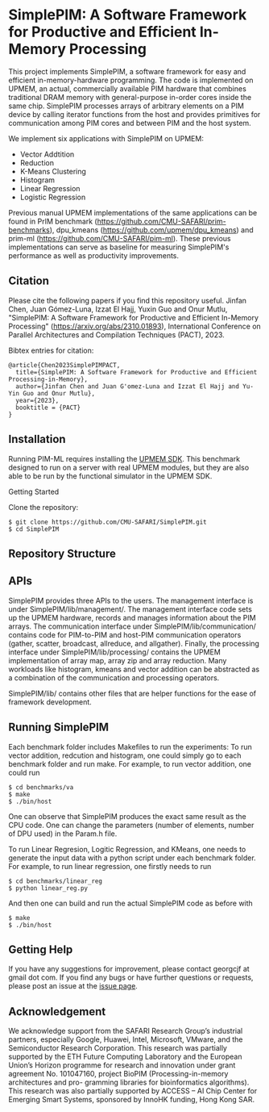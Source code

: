 # SimplePIM: A Software Framework for Productive and Efficient In-Memory Processing
This project implements SimplePIM, a software framework for easy and efficient in-memory-hardware programming. The code is implemented on UPMEM, an actual, commercially available PIM hardware that combines traditional DRAM memory with general-purpose in-order cores inside the same chip. SimplePIM processes arrays of arbitrary elements on a PIM device by calling iterator functions from the host and provides primitives for communication among PIM cores and between PIM and the host system. 

We implement six applications with SimplePIM on UPMEM: 
- Vector Addtition
- Reduction
- K-Means Clustering
- Histogram
- Linear Regression
- Logistic Regression

Previous manual UPMEM implementations of the same applications can be found in PrIM benchmark (https://github.com/CMU-SAFARI/prim-benchmarks), dpu_kmeans (https://github.com/upmem/dpu_kmeans) and prim-ml (https://github.com/CMU-SAFARI/pim-ml). These previous implementations can serve as baseline for measuring SimplePIM's performance as well as productivity improvements.

## Citation
Please cite the following papers if you find this repository useful.
Jinfan Chen, Juan Gómez-Luna, Izzat El Hajj, Yuxin Guo and Onur Mutlu, "SimplePIM: A Software Framework for Productive and Efficient In-Memory Processing" (https://arxiv.org/abs/2310.01893), International Conference on Parallel Architectures and Compilation Techniques (PACT), 2023.

Bibtex entries for citation:
```
@article{Chen2023SimplePIMPACT,
  title={SimplePIM: A Software Framework for Productive and Efficient Processing-in-Memory},
  author={Jinfan Chen and Juan G'omez-Luna and Izzat El Hajj and Yu-Yin Guo and Onur Mutlu},
  year={2023},
  booktitle = {PACT}
}
```

## Installation
Running PIM-ML requires installing the [UPMEM SDK](https://sdk.upmem.com). This benchmark designed to run on a server with real UPMEM modules, but they are also able to be run by the functional simulator in the UPMEM SDK.

Getting Started

Clone the repository:
```
$ git clone https://github.com/CMU-SAFARI/SimplePIM.git
$ cd SimplePIM
```

## Repository Structure

## APIs 
SimplePIM provides three APIs to the users. The management interface is under SimplePIM/lib/management/. The management interface code sets up the UPMEM hardware, records and manages information about the PIM arrays. The communication interface under SimplePIM/lib/communication/ contains code for PIM-to-PIM and host-PIM communication operators (gather, scatter, broadcast, allreduce, and allgather). Finally, the processing interface under SimplePIM/lib/processing/ contains the UPMEM implementation of array map, array zip and array reduction. Many workloads like histogram, kmeans and vector addition can be abstracted as a combination of the communication and processing operators.

SimplePIM/lib/ contains other files that are helper functions for the ease of framework development.

## Running SimplePIM
Each benchmark folder includes Makefiles to run the experiments:
To run vector addition, redcution and histogram, one could simply go to each benchmark folder and run make. For example, to run vector addition, one could run 
```
$ cd benchmarks/va
$ make
$ ./bin/host
```
One can observe that SimplePIM produces the exact same result as the CPU code. One can change the parameters (number of elements, number of DPU used) in the Param.h file.

To run Linear Regresion, Logitic Regression, and KMeans, one needs to generate the input data with a python script under each benchmark folder. For example, to run linear regression, one firstly needs to run 
```
$ cd benchmarks/linear_reg
$ python linear_reg.py
```
And then one can build and run the actual SimplePIM code as before with 
```
$ make
$ ./bin/host
```

## Getting Help
If you have any suggestions for improvement, please contact georgcjf at gmail dot com. If you find any bugs or have further questions or requests, please post an issue at the [issue page](https://github.com/CMU-SAFARI/SimplePIM/issues).

## Acknowledgement
We acknowledge support from the SAFARI Research Group’s industrial partners, especially Google, Huawei, Intel, Microsoft, VMware, and the Semiconductor Research Corporation. This research was partially supported by the ETH Future Computing Laboratory and the European Union’s Horizon programme for research and innovation under grant agreement No. 101047160, project BioPIM (Processing-in-memory architectures and pro- gramming libraries for bioinformatics algorithms). This research was also partially supported by ACCESS – AI Chip Center for Emerging Smart Systems, sponsored by InnoHK funding, Hong Kong SAR.
